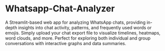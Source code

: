 # Whatsapp-Chat-Analyzer
A Streamlit-based web app for analyzing WhatsApp chats, providing in-depth insights into chat activity, patterns, and frequently used words or emojis. Simply upload your chat export file to visualize timelines, heatmaps, word clouds, and more. Perfect for exploring both individual and group conversations with interactive graphs and data summaries.
